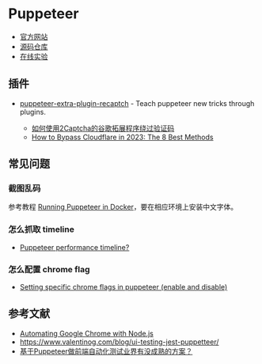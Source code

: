 # Puppeteer

- [官方网站](https://pptr.dev/)
- [源码仓库](https://github.com/puppeteer/puppeteer)
- [在线实验](https://try-puppeteer.appspot.com/)

## 插件

- [puppeteer-extra-plugin-recaptch](https://github.com/berstend/puppeteer-extra) - Teach puppeteer new tricks through plugins.

    - [如何使用2Captcha的谷歌拓展程序绕过验证码](https://zhuanlan.zhihu.com/p/374853811)
    - [How to Bypass Cloudflare in 2023: The 8 Best Methods](https://www.zenrows.com/blog/bypass-cloudflare#how-cloudflare-detects-bots)

## 常见问题

### 截图乱码

参考教程 [Running Puppeteer in Docker](https://github.com/puppeteer/puppeteer/blob/v2.0.0/docs/troubleshooting.md#running-puppeteer-in-docker)，要在相应环境上安装中文字体。

### 怎么抓取 timeline

- [Puppeteer performance timeline?](https://stackoverflow.com/questions/50660845/puppeteer-performance-timeline)

### 怎么配置 chrome flag

- [Setting specific chrome flags in puppeteer (enable and disable)](https://stackoverflow.com/questions/50607866/setting-specific-chrome-flags-in-puppeteer-enable-and-disable)

## 参考文献

- [Automating Google Chrome with Node.js](https://tutorialzine.com/2017/08/automating-google-chrome-with-node-js)
- https://www.valentinog.com/blog/ui-testing-jest-puppetteer/
- [基于Puppeteer做前端自动化测试业界有没成熟的方案？](https://www.zhihu.com/question/64420783)
